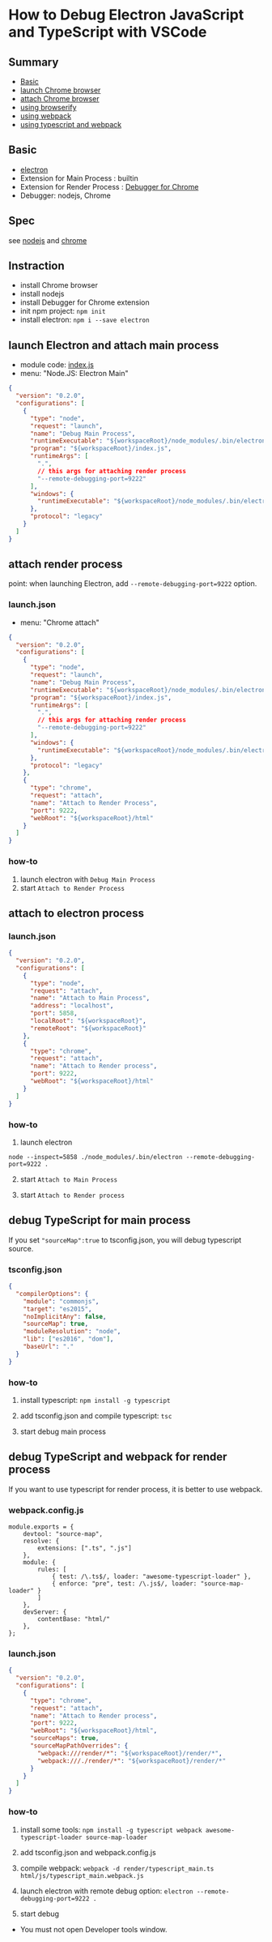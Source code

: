 # How to Debug Electron JavaScript and TypeScript with VSCode

## Summary

- [Basic](#basic)
- [launch Chrome browser](#launch-Chrome-browser)
- [attach Chrome browser](#attach-Chrome-browser)
- [using browserify](#using-browserify)
- [using webpack](#using-webpack)
- [using typescript and webpack](#using-typescript-and-webpack)

## Basic

- [electron](https://electron.atom.io/)
- Extension for Main Process : builtin
- Extension for Render Process : [Debugger for Chrome](https://marketplace.visualstudio.com/items?itemName=msjsdiag.debugger-for-chrome)
- Debugger: nodejs, Chrome

## Spec

see [nodejs](../javascript) and [chrome](../javascript_chrome)

## Instraction

- install Chrome browser
- install nodejs
- install Debugger for Chrome extension
- init npm project: `npm init`
- install electron: `npm i --save electron`

## launch Electron and attach main process

- module code: [index.js](https://github.com/74th/vscode-debug-specs/blob/master/javascript_electron/index.js)
- menu: "Node.JS: Electron Main"

```json
{
  "version": "0.2.0",
  "configurations": [
    {
      "type": "node",
      "request": "launch",
      "name": "Debug Main Process",
      "runtimeExecutable": "${workspaceRoot}/node_modules/.bin/electron",
      "program": "${workspaceRoot}/index.js",
      "runtimeArgs": [
        ".",
        // this args for attaching render process
        "--remote-debugging-port=9222"
      ],
      "windows": {
        "runtimeExecutable": "${workspaceRoot}/node_modules/.bin/electron.cmd"
      },
      "protocol": "legacy"
    }
  ]
}
```

## attach render process

point: when launching Electron, add `--remote-debugging-port=9222` option.

### launch.json

- menu: "Chrome attach"

```json
{
  "version": "0.2.0",
  "configurations": [
    {
      "type": "node",
      "request": "launch",
      "name": "Debug Main Process",
      "runtimeExecutable": "${workspaceRoot}/node_modules/.bin/electron",
      "program": "${workspaceRoot}/index.js",
      "runtimeArgs": [
        ".",
        // this args for attaching render process
        "--remote-debugging-port=9222"
      ],
      "windows": {
        "runtimeExecutable": "${workspaceRoot}/node_modules/.bin/electron.cmd"
      },
      "protocol": "legacy"
    },
    {
      "type": "chrome",
      "request": "attach",
      "name": "Attach to Render Process",
      "port": 9222,
      "webRoot": "${workspaceRoot}/html"
    }
  ]
}
```

### how-to

1. launch electron with `Debug Main Process`
2. start `Attach to Render Process`

## attach to electron process

### launch.json

```json
{
  "version": "0.2.0",
  "configurations": [
    {
      "type": "node",
      "request": "attach",
      "name": "Attach to Main Process",
      "address": "localhost",
      "port": 5858,
      "localRoot": "${workspaceRoot}",
      "remoteRoot": "${workspaceRoot}"
    },
    {
      "type": "chrome",
      "request": "attach",
      "name": "Attach to Render process",
      "port": 9222,
      "webRoot": "${workspaceRoot}/html"
    }
  ]
}
```

### how-to

1.  launch electron

```
node --inspect=5858 ./node_modules/.bin/electron --remote-debugging-port=9222 .
```

2.  start `Attach to Main Process`

3.  start `Attach to Render process`

## debug TypeScript for main process

If you set `"sourceMap":true` to tsconfig.json, you will debug typescript source.

### tsconfig.json

```json
{
  "compilerOptions": {
    "module": "commonjs",
    "target": "es2015",
    "noImplicitAny": false,
    "sourceMap": true,
    "moduleResolution": "node",
    "lib": ["es2016", "dom"],
    "baseUrl": "."
  }
}
```

### how-to

1.  install typescript: `npm install -g typescript`

2.  add tsconfig.json and compile typescript: `tsc`

3.  start debug main process

## debug TypeScript and webpack for render process

If you want to use typescript for render process, it is better to use webpack.

### webpack.config.js

```
module.exports = {
	devtool: "source-map",
	resolve: {
		extensions: [".ts", ".js"]
	},
	module: {
		rules: [
			{ test: /\.ts$/, loader: "awesome-typescript-loader" },
			{ enforce: "pre", test: /\.js$/, loader: "source-map-loader" }
		]
	},
	devServer: {
		contentBase: "html/"
	},
};
```

### launch.json

```json
{
  "version": "0.2.0",
  "configurations": [
    {
      "type": "chrome",
      "request": "attach",
      "name": "Attach to Render process",
      "port": 9222,
      "webRoot": "${workspaceRoot}/html",
      "sourceMaps": true,
      "sourceMapPathOverrides": {
        "webpack:///render/*": "${workspaceRoot}/render/*",
        "webpack:///./render/*": "${workspaceRoot}/render/*"
      }
    }
  ]
}
```

### how-to

1.  install some tools: `npm install -g typescript webpack awesome-typescript-loader source-map-loader`

2.  add tsconfig.json and webpack.config.js

3.  compile webpack: `webpack -d render/typescript_main.ts html/js/typescript_main.webpack.js`

4.  launch electron with remote debug option: `electron --remote-debugging-port=9222 .`

5.  start debug

- You must not open Developer tools window.
